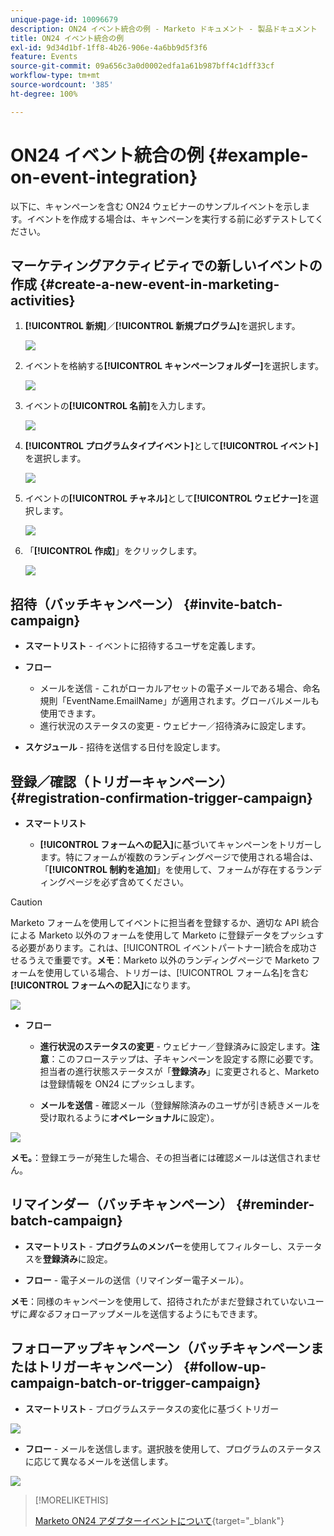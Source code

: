 ```yaml
---
unique-page-id: 10096679
description: ON24 イベント統合の例 - Marketo ドキュメント - 製品ドキュメント
title: ON24 イベント統合の例
exl-id: 9d34d1bf-1ff8-4b26-906e-4a6bb9d5f3f6
feature: Events
source-git-commit: 09a656c3a0d0002edfa1a61b987bff4c1dff33cf
workflow-type: tm+mt
source-wordcount: '385'
ht-degree: 100%

---
```


# ON24 イベント統合の例 {#example-on-event-integration}

以下に、キャンペーンを含む ON24 ウェビナーのサンプルイベントを示します。イベントを作成する場合は、キャンペーンを実行する前に必ずテストしてください。

## マーケティングアクティビティでの新しいイベントの作成 {#create-a-new-event-in-marketing-activities}

1. **[!UICONTROL 新規]**／**[!UICONTROL 新規プログラム]**&#x200B;を選択します。

   ![](assets/image2015-12-22-15-3a35-3a15.png)

1. イベントを格納する&#x200B;**[!UICONTROL キャンペーンフォルダー]**&#x200B;を選択します。

   ![](assets/image2015-12-22-15-3a39-3a51.png)

1. イベントの&#x200B;**[!UICONTROL 名前]**&#x200B;を入力します。

   ![](assets/image2015-12-22-15-3a43-3a4.png)

1. **[!UICONTROL プログラムタイプイベント]**&#x200B;として&#x200B;**[!UICONTROL イベント]**&#x200B;を選択します。

   ![](assets/image2015-12-22-15-3a44-3a41.png)

1. イベントの&#x200B;**[!UICONTROL チャネル]**&#x200B;として&#x200B;**[!UICONTROL ウェビナー]**&#x200B;を選択します。

   ![](assets/image2015-12-22-15-3a46-3a34.png)

1. 「**[!UICONTROL 作成]**」をクリックします。

   ![](assets/image2015-12-22-15-3a48-3a20.png)

## 招待（バッチキャンペーン）  {#invite-batch-campaign}

* **スマートリスト** - イベントに招待するユーザを定義します。
* **フロー**

   * メールを送信 - これがローカルアセットの電子メールである場合、命名規則「EventName.EmailName」が適用されます。グローバルメールも使用できます。
   * 進行状況のステータスの変更 - ウェビナー／招待済みに設定します。

* **スケジュール** - 招待を送信する日付を設定します。

## 登録／確認（トリガーキャンペーン） {#registration-confirmation-trigger-campaign}

* **スマートリスト**

   * **[!UICONTROL フォームへの記入]**&#x200B;に基づいてキャンペーンをトリガーします。特にフォームが複数のランディングページで使用される場合は、「**[!UICONTROL 制約を追加]**」を使用して、フォームが存在するランディングページを必ず含めてください。

>[!CAUTION]
>
>Marketo フォームを使用してイベントに担当者を登録するか、適切な API 統合による Marketo 以外のフォームを使用して Marketo に登録データをプッシュする必要があります。これは、[!UICONTROL イベントパートナー]統合を成功させるうえで重要です。**メモ**：Marketo 以外のランディングページで Marketo フォームを使用している場合、トリガーは、[!UICONTROL フォーム名]を含む&#x200B;**[!UICONTROL フォームへの記入]**&#x200B;になります。

![](assets/image2015-12-22-15-3a50-3a22.png)

* **フロー**

   * **進行状況のステータスの変更** - ウェビナー／登録済みに設定します。**注意**：このフローステップは、子キャンペーンを設定する際に必要です。担当者の進行状態ステータスが「**登録済み**」に変更されると、Marketo は登録情報を ON24 にプッシュします。

   * **メールを送信** - 確認メール（登録解除済みのユーザが引き続きメールを受け取れるように&#x200B;**オペレーショナル**&#x200B;に設定）。

![](assets/image2015-12-22-15-3a52-3a9.png)

**メモ。**：登録エラーが発生した場合、その担当者には確認メールは送信されません。

## リマインダー（バッチキャンペーン） {#reminder-batch-campaign}

* **スマートリスト** - **プログラムのメンバー**&#x200B;を使用してフィルターし、ステータスを&#x200B;**登録済み**&#x200B;に設定。

* **フロー** - 電子メールの送信（リマインダー電子メール）。

**メモ**：同様のキャンペーンを使用して、招待されたがまだ登録されていないユーザに&#x200B;*異なる*&#x200B;フォローアップメールを送信するようにもできます。

## フォローアップキャンペーン（バッチキャンペーンまたはトリガーキャンペーン） {#follow-up-campaign-batch-or-trigger-campaign}

* **スマートリスト** - プログラムステータスの変化に基づくトリガー

![](assets/image2015-12-22-15-3a57-3a25.png)

* **フロー** - メールを送信します。選択肢を使用して、プログラムのステータスに応じて異なるメールを送信します。

![](assets/ten.png)

>[!MORELIKETHIS]
>
>[Marketo ON24 アダプターイベントについて](/help/marketo/product-docs/demand-generation/events/create-an-event/create-an-event-with-the-marketo-on24-adapter/understanding-marketo-on24-adapter-events.md){target="_blank"}

